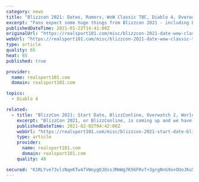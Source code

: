 ```yaml
---
category: news
title: "Blizzcon 2021: Dates, Rumors, WoW Classic TBC, Diablo 4, Overwatch 2 & more"
excerpt: "Fans expect some huge things from Blizzcon 2021 - including Diablo 4, WoW Classic TBC, Overwatch 2, and other big possibilities. So what will we see during the 2-day event? Blizzcon 2021 will be a ..."
publishedDateTime: 2021-01-22T14:41:00Z
originalUrl: "https://realsport101.com/misc/blizzcon-2021-date-wow-classic-tbc-burning-crusade-Diablo-4-overwatch-2-ticket-pets/"
webUrl: "https://realsport101.com/misc/blizzcon-2021-date-wow-classic-tbc-burning-crusade-Diablo-4-overwatch-2-ticket-pets/"
type: article
quality: 65
heat: 85
published: true

provider:
  name: realsport101.com
  domain: realsport101.com

topics:
  - Diablo 4

related:
  - title: "BlizzCon 2021: Start Date, BlizzConline, Overwatch 2, World Of Warcraft, Diablo 4, Cosplay Competition & More"
    excerpt: "BlizzCon 2021, or BlizzConline, is coming up and we have everything you need to know about the biggest Blizzard event of the year."
    publishedDateTime: 2021-02-02T04:42:00Z
    webUrl: "https://realsport101.com/misc/blizzcon-2021-start-date-blizzconline-overwatch-2-world-of-warcraft-diablo-4-cosplay-competition-more/"
    type: article
    provider:
      name: realsport101.com
      domain: realsport101.com
    quality: 48

secured: "K1RLYve73vlzNqeKTw4fVWoygDJDssJMmWg7K56FRvT+3grgNnG9o+OUoJKu5A4Gtbi/EWbPqCY2Y/CnBcR5jgyrELCsK+F9j6hu5YMzATQG9G4aiWKAbzeryNvLllkoEFUdopvCtxSlv+mTd4EsuayktRipw7EBTHXCQzzndKC8CBUgUJYsJDNbsCja1Fc2Pxo+GcGEy+kcqeIdnEqJxgdNaG6HCjsg9W/Jt4pD0mIWeCs8P2N5NUIFYpGc5WxozuFZjBKQeZZj9uBfOWQecfL3G9wUXes/Y5nxOK62aUMbQo1ttK3v3Ia9RcL9SzlIjgRkg3eY6tTmNhXSQSCYssBHoT3S2KfjJwSbDxuTH6g=;wWqcrGJkd2vFrTWGoah0mg=="
---
```


